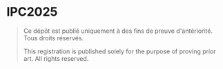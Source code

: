 # IPC2025
> Ce dépôt est publié uniquement à des fins de preuve d'antériorité. Tous droits réservés.
> 
> This registration is published solely for the purpose of proving prior art. All rights reserved.
